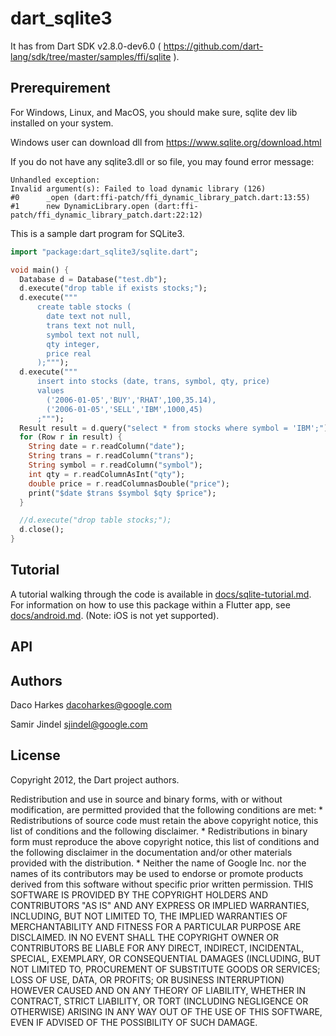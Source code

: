 # dart_sqlite3
 
It has from Dart SDK v2.8.0-dev6.0 ( https://github.com/dart-lang/sdk/tree/master/samples/ffi/sqlite ).

## Prerequirement

For Windows, Linux, and MacOS, you should make sure, sqlite dev lib installed on your system.

Windows user can download dll from https://www.sqlite.org/download.html

If you do not have any sqlite3.dll or so file, you may found error message:

```
Unhandled exception:
Invalid argument(s): Failed to load dynamic library (126)
#0      _open (dart:ffi-patch/ffi_dynamic_library_patch.dart:13:55)
#1      new DynamicLibrary.open (dart:ffi-patch/ffi_dynamic_library_patch.dart:22:12)
```

This is a sample dart program for SQLite3.

```dart
import "package:dart_sqlite3/sqlite.dart";

void main() {
  Database d = Database("test.db");
  d.execute("drop table if exists stocks;");
  d.execute("""
      create table stocks (
        date text not null,
        trans text not null,
        symbol text not null,
        qty integer,
        price real
      );""");
  d.execute("""
      insert into stocks (date, trans, symbol, qty, price)
      values
        ('2006-01-05','BUY','RHAT',100,35.14),
        ('2006-01-05','SELL','IBM',1000,45)
      ;""");
  Result result = d.query("select * from stocks where symbol = 'IBM';");
  for (Row r in result) {
    String date = r.readColumn("date");
    String trans = r.readColumn("trans");
    String symbol = r.readColumn("symbol");
    int qty = r.readColumnAsInt("qty");
    double price = r.readColumnasDouble("price");
    print("$date $trans $symbol $qty $price");
  }

  //d.execute("drop table stocks;");
  d.close();
}
```

## Tutorial

A tutorial walking through the code is available in [docs/sqlite-tutorial.md](docs/sqlite-tutorial.md).
For information on how to use this package within a Flutter app, see [docs/android.md](docs/android.md).
(Note: iOS is not yet supported).

## API

## Authors

 Daco Harkes <dacoharkes@google.com>

 Samir Jindel <sjindel@google.com>


## License

Copyright 2012, the Dart project authors.

Redistribution and use in source and binary forms, with or without
modification, are permitted provided that the following conditions are
met:
    * Redistributions of source code must retain the above copyright
      notice, this list of conditions and the following disclaimer.
    * Redistributions in binary form must reproduce the above
      copyright notice, this list of conditions and the following
      disclaimer in the documentation and/or other materials provided
      with the distribution.
    * Neither the name of Google Inc. nor the names of its
      contributors may be used to endorse or promote products derived
      from this software without specific prior written permission.
THIS SOFTWARE IS PROVIDED BY THE COPYRIGHT HOLDERS AND CONTRIBUTORS
"AS IS" AND ANY EXPRESS OR IMPLIED WARRANTIES, INCLUDING, BUT NOT
LIMITED TO, THE IMPLIED WARRANTIES OF MERCHANTABILITY AND FITNESS FOR
A PARTICULAR PURPOSE ARE DISCLAIMED. IN NO EVENT SHALL THE COPYRIGHT
OWNER OR CONTRIBUTORS BE LIABLE FOR ANY DIRECT, INDIRECT, INCIDENTAL,
SPECIAL, EXEMPLARY, OR CONSEQUENTIAL DAMAGES (INCLUDING, BUT NOT
LIMITED TO, PROCUREMENT OF SUBSTITUTE GOODS OR SERVICES; LOSS OF USE,
DATA, OR PROFITS; OR BUSINESS INTERRUPTION) HOWEVER CAUSED AND ON ANY
THEORY OF LIABILITY, WHETHER IN CONTRACT, STRICT LIABILITY, OR TORT
(INCLUDING NEGLIGENCE OR OTHERWISE) ARISING IN ANY WAY OUT OF THE USE
OF THIS SOFTWARE, EVEN IF ADVISED OF THE POSSIBILITY OF SUCH DAMAGE.

